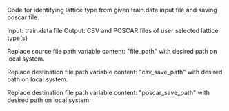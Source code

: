 Code for identifying lattice type from given train.data input file and saving poscar file.

Input: train.data file
Output: CSV and POSCAR files of user selected lattice type(s)

Replace source file path variable content:
"file_path" 
with desired path on local system.

Replace destination file path variable content:
"csv_save_path" 
with desired path on local system.

Replace destination file path variable content:
"poscar_save_path" 
with desired path on local system.
